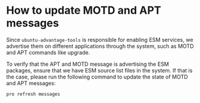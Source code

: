 # How to update MOTD and APT messages

Since `ubuntu-advantage-tools` is responsible for enabling ESM services, we
advertise them on different applications through the system, such as MOTD and
APT commands like upgrade.

To verify that the APT and MOTD message is advertising the ESM packages, ensure
that we have ESM source list files in the system. If that is the case, please
run the following command to update the state of MOTD and APT messages:

```sh
pro refresh messages
```

